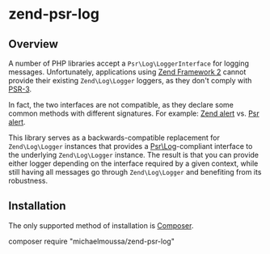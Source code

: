# zend-psr-log

## Overview

A number of PHP libraries accept a `Psr\Log\LoggerInterface` for logging messages. Unfortunately, applications using
[Zend Framework 2](https://github.com/zendframework/zf2) cannot provide their existing `Zend\Log\Logger` loggers, as
they don't comply with [PSR-3](https://github.com/php-fig/fig-standards/blob/master/accepted/PSR-3-logger-interface.md).

In fact, the two interfaces are not compatible, as they declare some common methods with different
signatures. For example:
[Zend alert](https://github.com/zendframework/zf2/blob/master/library/Zend/Log/LoggerInterface.php#L28) vs.
[Psr alert](https://github.com/php-fig/log/blob/master/Psr/Log/LoggerInterface.php#L41).

This library serves as a backwards-compatible replacement for `Zend\Log\Logger` instances that provides a
[Psr\Log](https://github.com/php-fig/log)-compliant interface to the underlying `Zend\Log\Logger` instance. The
result is that you can provide either logger depending on the interface required by a given context, while still
having all messages go through `Zend\Log\Logger` and benefiting from its robustness.

## Installation

The only supported method of installation is [Composer](https://getcomposer.org/).

composer require "michaelmoussa/zend-psr-log"
